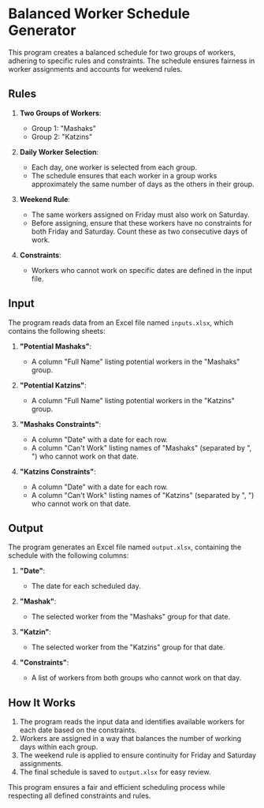# Balanced Worker Schedule Generator

This program creates a balanced schedule for two groups of workers, adhering to specific rules and constraints. The schedule ensures fairness in worker assignments and accounts for weekend rules.

## Rules
1. **Two Groups of Workers**:
   - Group 1: "Mashaks"
   - Group 2: "Katzins"

2. **Daily Worker Selection**:
   - Each day, one worker is selected from each group.
   - The schedule ensures that each worker in a group works approximately the same number of days as the others in their group.

3. **Weekend Rule**:
   - The same workers assigned on Friday must also work on Saturday.
   - Before assigning, ensure that these workers have no constraints for both Friday and Saturday. Count these as two consecutive days of work.

4. **Constraints**:
   - Workers who cannot work on specific dates are defined in the input file.

## Input
The program reads data from an Excel file named `inputs.xlsx`, which contains the following sheets:

1. **"Potential Mashaks"**:
   - A column "Full Name" listing potential workers in the "Mashaks" group.

2. **"Potential Katzins"**:
   - A column "Full Name" listing potential workers in the "Katzins" group.

3. **"Mashaks Constraints"**:
   - A column "Date" with a date for each row.
   - A column "Can't Work" listing names of "Mashaks" (separated by ", ") who cannot work on that date.

4. **"Katzins Constraints"**:
   - A column "Date" with a date for each row.
   - A column "Can't Work" listing names of "Katzins" (separated by ", ") who cannot work on that date.

## Output
The program generates an Excel file named `output.xlsx`, containing the schedule with the following columns:

1. **"Date"**:
   - The date for each scheduled day.

2. **"Mashak"**:
   - The selected worker from the "Mashaks" group for that date.

3. **"Katzin"**:
   - The selected worker from the "Katzins" group for that date.

4. **"Constraints"**:
   - A list of workers from both groups who cannot work on that day.

## How It Works
1. The program reads the input data and identifies available workers for each date based on the constraints.
2. Workers are assigned in a way that balances the number of working days within each group.
3. The weekend rule is applied to ensure continuity for Friday and Saturday assignments.
4. The final schedule is saved to `output.xlsx` for easy review.

This program ensures a fair and efficient scheduling process while respecting all defined constraints and rules.

